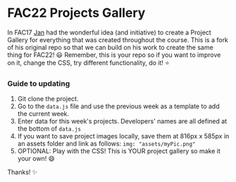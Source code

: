 # FAC22 Projects Gallery

In FAC17 [Jan](https://www.github.com/crianonim) had the wonderful idea (and initiative) to create a Project Gallery for everything that was created throughout the course. This is a fork of his original repo so that we can build on his work to create the same thing for FAC22! :smiley: Remember, this is your repo so if you want to improve on it, change the CSS, try different functionality, do it! :star:

### Guide to updating

1. Git clone the project. 
2. Go to the `data.js` file and use the previous week as a template to add the current week.
3. Enter data for this week's projects. Developers' names are all defined at the bottom of `data.js`
4. If you want to save project images locally, save them at 816px x 585px in an assets folder and link as follows: `img: "assets/myPic.png"` 
5. OPTIONAL: Play with the CSS! This is YOUR project gallery so make it your own! :smile:

Thanks! :sparkles:
